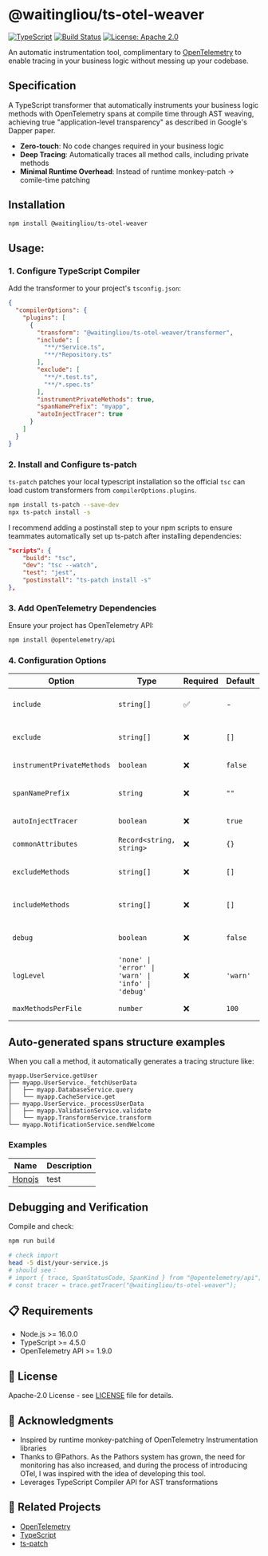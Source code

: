 # @waitingliou/ts-otel-weaver

[![TypeScript](https://img.shields.io/badge/TypeScript-5.0+-blue.svg)](https://www.typescriptlang.org/)
[![Build Status](https://github.com/Lu-weiting/ts-opentelemetry-weaver/actions/workflows/ci.yml/badge.svg)](https://github.com/Lu-weiting/ts-opentelemetry-weaver/actions/workflows/ci.yml)
[![License: Apache 2.0](https://img.shields.io/badge/License-Apache%202.0-blue.svg)](https://opensource.org/licenses/Apache-2.0)

An automatic instrumentation tool, complimentary to [OpenTelemetry](https://opentelemetry.io/) to enable tracing in your business logic without messing up your codebase.

## Specification
A TypeScript transformer that automatically instruments your business logic methods with OpenTelemetry spans at compile time through AST weaving, achieving true "application-level transparency" as described in Google's Dapper paper.
- **Zero-touch**: No code changes required in your business logic
- **Deep Tracing**: Automatically traces all method calls, including private methods
- **Minimal Runtime Overhead**: Instead of runtime monkey-patch -> comile-time patching

## Installation

```bash
npm install @waitingliou/ts-otel-weaver
```

## Usage:

### 1. Configure TypeScript Compiler

Add the transformer to your project's `tsconfig.json`:

```json
{
  "compilerOptions": {
    "plugins": [
      {
        "transform": "@waitingliou/ts-otel-weaver/transformer",
        "include": [
          "**/*Service.ts",
          "**/*Repository.ts"
        ],
        "exclude": [
          "**/*.test.ts",
          "**/*.spec.ts"
        ],
        "instrumentPrivateMethods": true,
        "spanNamePrefix": "myapp",
        "autoInjectTracer": true
      }
    ]
  }
}
```

### 2. Install and Configure ts-patch

`ts-patch` patches your local typescript installation so the official `tsc` can load custom transformers from `compilerOptions.plugins`.

```bash
npm install ts-patch --save-dev
npx ts-patch install -s
```

I recommend adding a postinstall step to your npm scripts to ensure teammates automatically set up ts-patch after installing dependencies:
```json
"scripts": {
    "build": "tsc",
    "dev": "tsc --watch",
    "test": "jest",
    "postinstall": "ts-patch install -s"
},
```

### 3. Add OpenTelemetry Dependencies

Ensure your project has OpenTelemetry API:

```bash
npm install @opentelemetry/api
```



### 4. Configuration Options

| Option | Type | Required | Default | Description |
|--------|------|----------|---------|-------------|
| `include` | `string[]` | ✅ | - | File patterns to process (e.g., `["**/*Service.ts"]`) |
| `exclude` | `string[]` | ❌ | `[]` | File patterns to exclude (e.g., `["**/*.test.ts"]`) |
| `instrumentPrivateMethods` | `boolean` | ❌ | `false` | Whether to process private methods |
| `spanNamePrefix` | `string` | ❌ | `""` | Span name prefix for all generated spans |
| `autoInjectTracer` | `boolean` | ❌ | `true` | Whether to auto-inject tracer imports |
| `commonAttributes` | `Record<string, string>` | ❌ | `{}` | Common attributes added to all spans |
| `excludeMethods` | `string[]` | ❌ | `[]` | Method names to exclude from instrumentation |
| `includeMethods` | `string[]` | ❌ | `[]` | Only include these methods (highest priority) |
| `debug` | `boolean` | ❌ | `false` | Enable debug mode for transformation logs |
| `logLevel` | `'none' \| 'error' \| 'warn' \| 'info' \| 'debug'` | ❌ | `'warn'` | Logging level for transformer output |
| `maxMethodsPerFile` | `number` | ❌ | `100` | Safety limit for methods per file |


## Auto-generated spans structure examples

When you call a method, it automatically generates a tracing structure like:

```
myapp.UserService.getUser
├── myapp.UserService._fetchUserData
│   ├── myapp.DatabaseService.query
│   └── myapp.CacheService.get
├── myapp.UserService._processUserData
│   ├── myapp.ValidationService.validate
│   └── myapp.TransformService.transform
└── myapp.NotificationService.sendWelcome
```

### Examples
| Name | Description |
|--------|------|
| [Honojs](python/instrumentation/openinference-instrumentation-agno/examples/) | test |


## Debugging and Verification

Compile and check:

```bash
npm run build

# check import
head -5 dist/your-service.js
# should see：
# import { trace, SpanStatusCode, SpanKind } from "@opentelemetry/api";
# const tracer = trace.getTracer("@waitingliou/ts-otel-weaver");
```

## 📋 Requirements

- Node.js >= 16.0.0
- TypeScript >= 4.5.0
- OpenTelemetry API >= 1.9.0

## 📄 License

Apache-2.0 License - see [LICENSE](LICENSE) file for details.

## 🙏 Acknowledgments

- Inspired by runtime monkey-patching of OpenTelemetry Instrumentation libraries
- Thanks to @Pathors. As the Pathors system has grown, the need for monitoring has also increased, and during the process of introducing OTel, I was inspired with the idea of developing this tool.
- Leverages TypeScript Compiler API for AST transformations

## 🔗 Related Projects

- [OpenTelemetry](https://opentelemetry.io/)
- [TypeScript](https://www.typescriptlang.org/)
- [ts-patch](https://github.com/nonara/ts-patch)

